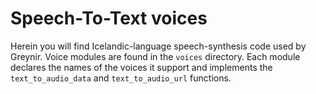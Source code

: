 # Speech-To-Text voices

Herein you will find Icelandic-language speech-synthesis code used by Greynir. Voice modules are
found in the `voices` directory. Each module declares the names of the voices it support and
implements the `text_to_audio_data` and `text_to_audio_url` functions.
